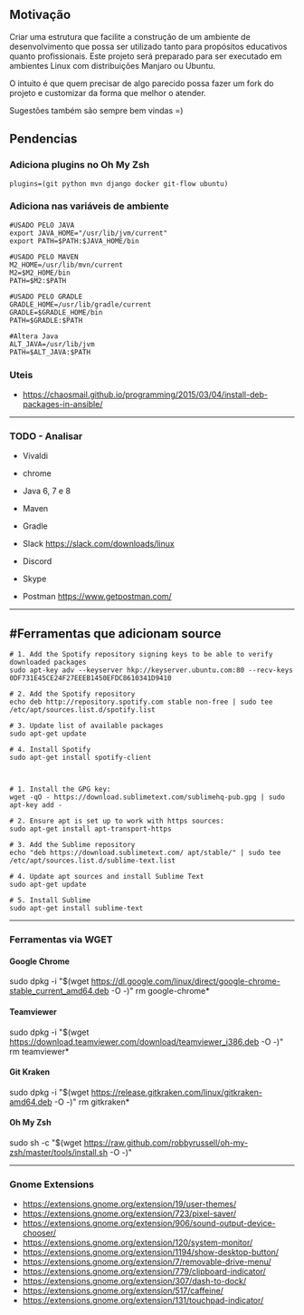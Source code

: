 ## Motivação

Criar uma estrutura que facilite a construção de um ambiente de desenvolvimento que possa ser utilizado tanto para propósitos educativos quanto profissionais.
Este projeto será preparado para ser executado em ambientes Linux com distribuições Manjaro ou Ubuntu.

O intuito é que quem precisar de algo parecido possa fazer um fork do projeto e customizar da forma que melhor o atender.

Sugestões também são sempre bem vindas =)

## Pendencias

### Adiciona plugins no Oh My Zsh
```plugins=(git python mvn django docker git-flow ubuntu)```

### Adiciona nas variáveis de ambiente
```
#USADO PELO JAVA
export JAVA_HOME="/usr/lib/jvm/current"
export PATH=$PATH:$JAVA_HOME/bin

#USADO PELO MAVEN
M2_HOME=/usr/lib/mvn/current
M2=$M2_HOME/bin
PATH=$M2:$PATH

#USADO PELO GRADLE
GRADLE_HOME=/usr/lib/gradle/current
GRADLE=$GRADLE_HOME/bin
PATH=$GRADLE:$PATH

#Altera Java
ALT_JAVA=/usr/lib/jvm
PATH=$ALT_JAVA:$PATH
```

### Uteis

* https://chaosmail.github.io/programming/2015/03/04/install-deb-packages-in-ansible/

---

### TODO - Analisar

* Vivaldi
* chrome

* Java 6, 7 e 8
* Maven
* Gradle

* Slack              https://slack.com/downloads/linux
* Discord
* Skype

* Postman 		https://www.getpostman.com/



----

## #Ferramentas que adicionam source

```
# 1. Add the Spotify repository signing keys to be able to verify downloaded packages
sudo apt-key adv --keyserver hkp://keyserver.ubuntu.com:80 --recv-keys 0DF731E45CE24F27EEEB1450EFDC8610341D9410

# 2. Add the Spotify repository
echo deb http://repository.spotify.com stable non-free | sudo tee /etc/apt/sources.list.d/spotify.list

# 3. Update list of available packages
sudo apt-get update

# 4. Install Spotify
sudo apt-get install spotify-client



# 1. Install the GPG key:
wget -qO - https://download.sublimetext.com/sublimehq-pub.gpg | sudo apt-key add -

# 2. Ensure apt is set up to work with https sources:
sudo apt-get install apt-transport-https

# 3. Add the Sublime repository
echo "deb https://download.sublimetext.com/ apt/stable/" | sudo tee /etc/apt/sources.list.d/sublime-text.list

# 4. Update apt sources and install Sublime Text
sudo apt-get update

# 5. Install Sublime
sudo apt-get install sublime-text

```

---
### Ferramentas via WGET

#### Google Chrome
sudo dpkg -i "$(wget https://dl.google.com/linux/direct/google-chrome-stable_current_amd64.deb -O -)"
rm google-chrome*

#### Teamviewer
sudo dpkg -i "$(wget https://download.teamviewer.com/download/teamviewer_i386.deb  -O -)"
rm teamviewer*

#### Git Kraken
sudo dpkg -i "$(wget https://release.gitkraken.com/linux/gitkraken-amd64.deb -O -)"
rm gitkraken*

#### Oh My Zsh
sudo sh -c "$(wget https://raw.github.com/robbyrussell/oh-my-zsh/master/tools/install.sh -O -)"

---

### Gnome Extensions
- https://extensions.gnome.org/extension/19/user-themes/
- https://extensions.gnome.org/extension/723/pixel-saver/
- https://extensions.gnome.org/extension/906/sound-output-device-chooser/
- https://extensions.gnome.org/extension/120/system-monitor/
- https://extensions.gnome.org/extension/1194/show-desktop-button/
- https://extensions.gnome.org/extension/7/removable-drive-menu/
- https://extensions.gnome.org/extension/779/clipboard-indicator/
- https://extensions.gnome.org/extension/307/dash-to-dock/
- https://extensions.gnome.org/extension/517/caffeine/
- https://extensions.gnome.org/extension/131/touchpad-indicator/
